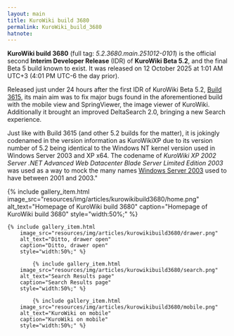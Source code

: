 ```yaml
---
layout: main
title: KuroWiki build 3680
permalink: KuroWiki_build_3680
hatnote:
---
```


**KuroWiki build 3680** (full tag: *5.2.3680.main.251012-0101*) is the official second **Interim Developer Release** (IDR) of **KuroWiki Beta 5.2**, and the final Beta 5 build known to exist. It was released on 12 October 2025 at 1:01 AM UTC+3 (4:01 PM UTC-6 the day prior).

Released just under 24 hours after the first IDR of KuroWiki Beta 5.2, [Build 3615](KuroWiki_build_3615), its main aim was to fix major bugs found in the aforementioned build with the mobile view and SpringViewer, the image viewer of KuroWiki. Additionally it brought an improved DeltaSearch 2.0, bringing a new Search experience.

Just like with Build 3615 (and other 5.2 builds for the matter), it is jokingly codenamed in the version information as KuroWikiXP due to its version number of 5.2 being identical to the Windows NT kernel version used in Windows Server 2003 and XP x64. The codename of *KuroWiki XP 2002 Server .NET Advanced Web Datacenter Blade Server Limited Edition 2003* was used as a way to mock the many names [Windows Server 2003](http://betawiki.net/wiki/Windows_Server_2003) used to have between 2001 and 2003."

<div class="container">
<div class="wiki-gallery">
    {% include gallery_item.html 
        image_src="resources/img/articles/kurowikibuild3680/home.png" 
        alt_text="Homepage of KuroWiki build 3680" 
        caption="Homepage of KuroWiki build 3680"
        style="width:50%;" %}

    {% include gallery_item.html 
        image_src="resources/img/articles/kurowikibuild3680/drawer.png" 
        alt_text="Ditto, drawer open" 
        caption="Ditto, drawer open"
        style="width:50%;" %}

            {% include gallery_item.html 
        image_src="resources/img/articles/kurowikibuild3680/search.png" 
        alt_text="Search Results page" 
        caption="Search Results page"
        style="width:50%;" %}

            {% include gallery_item.html 
        image_src="resources/img/articles/kurowikibuild3680/mobile.png" 
        alt_text="KuroWiki on mobile" 
        caption="KuroWiki on mobile"
        style="width:50%;" %}
</div>